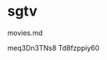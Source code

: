 # sgtv
movies.md

<item>
<title>NO RETREAT NO SURRENDER</title>                      
<utube>meq3Dn3TNs8</utube>             
<thumbnail></thumbnail>                 
<fanart></fanart>                       
</item>

<item>
<title>THE CROW</title>                        
<utube>Td8fzppiy60</utube>             
<thumbnail></thumbnail>                 
<fanart></fanart>                       
</item>
